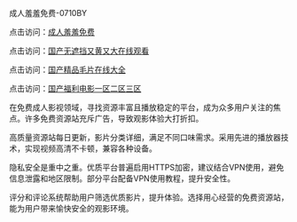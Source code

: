 成人羞羞免费-0710BY

点击访问：<a href="https://heiliaoll4qsx.pages.dev">成人羞羞免费</a>

点击访问：<a href="https://heiliaoga6s9v.pages.dev">国产无遮挡又黄又大在线观看</a>

点击访问：<a href="https://heiliao2dmwwy.pages.dev">国产精品毛片在线大全</a>

点击访问：<a href="https://heiliaoxwd5i8.pages.dev">国产福利电影一区二区三区</a>



在免费成人影视领域，寻找资源丰富且播放稳定的平台，成为众多用户关注的焦点。许多免费资源站充斥广告，导致观影体验大打折扣。

高质量资源站每日更新，影片分类详细，满足不同口味需求。采用先进的播放器技术，实现视频高清不卡顿，兼容各种设备。

隐私安全是重中之重。优质平台普遍启用HTTPS加密，建议结合VPN使用，避免信息泄露和地区限制。部分平台配备VPN使用教程，提升安全性。

评分和评论系统帮助用户筛选优质影片，提升体验。选择用心经营的免费资源站，能为用户带来愉快安全的观影环境。

<span style="display:none;">[Canonical link]( https://github.com/ribenwu20250710/438513 ）</span>

